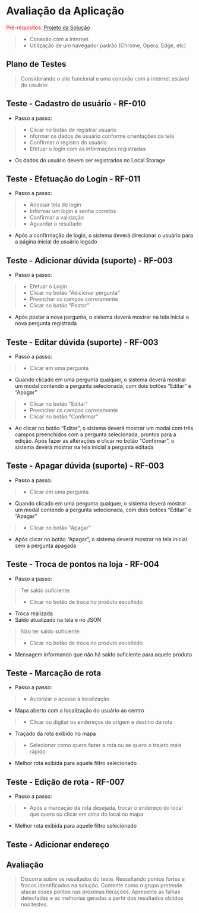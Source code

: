 # Avaliação da Aplicação

<span style="color:red">Pré-requisitos: <a href="6-Implementação.md"> Projeto da Solução</a></span>


> - Conexão com a Internet
> - Utilização de um navegador padrâo (Chrome, Opera, Edge, etc)

## Plano de Testes

> Considerando o site funcional e uma conexão com a internet estável do usuário:

## Teste - Cadastro de usuário - RF-010
- Passo a passo:
> - Clicar no botão de registrar usuário
> - nformar os dados de usuário 
conforme orientações da tela
> - Confirmar o registro do usuário
> - Efetuar o login com as 
informações registradas
- Os dados do usuário devem ser registrados no Local Storage

## Teste - Efetuação do Login - RF-011
- Passo a passo:
> - Acessar tela de login
> - Informar um login e senha corretos
> - Confirmar a validação
> - Aguardar o resultado
- Após a confirmação de login, o sistema deverá direcionar o usuário para a página inicial 
de usuário logado


## Teste - Adicionar dúvida (suporte) - RF-003
- Passo a passo:
> - Efetuar o Login
> - Clicar no botão "Adicionar pergunta"
> - Preencher os campos corretamente
> - Clicar no botão "Postar"
- Após postar a nova pergunta, o sistema deverá mostrar na tela inicial a nova pergunta registrada

## Teste - Editar dúvida (suporte) - RF-003
- Passo a passo:
> - Clicar em uma pergunta
- Quando clicado em uma pergunta qualquer, o sistema deverá 
mostrar um modal contendo a pergunta selecionada, com dois 
botões “Editar” e “Apagar”
> - Clicar no botâo "Editar"
> - Preencher os campos corretamente
> - Clicar no botão "Confirmar"
- Ao clicar no botão “Editar”, o sistema deverá 
mostrar um modal com três campos preenchidos com a 
pergunta selecionada, prontos para a edição. Após fazer as 
alterações e clicar no botão “Confirmar”, o sistema deverá 
mostrar na tela inicial a pergunta editada 

## Teste - Apagar dúvida (suporte) - RF-003
- Passo a passo:
> - Clicar em uma pergunta
- Quando clicado em uma pergunta qualquer, o sistema deverá 
mostrar um modal contendo a pergunta selecionada, com dois 
botões “Editar” e “Apagar”
> - Clicar no botâo "Apagar"
- Após clicar no botão “Apagar”, o sistema deverá mostrar na tela 
inicial sem a pergunta apagada


## Teste - Troca de pontos na loja - RF-004
- Passo a passo:
> Ter saldo suficiente:
> - Clicar no botão de troca no produto escolhido
- Troca realizada
- Saldo atualizado na tela e no JSON

> Não ter saldo suficiente:
> - Clicar no botão de troca no produto escolhido
- Mensagem informando que não há saldo suficiente para aquele produto


## Teste - Marcação de rota 
- Passo a passo:
> - Autorizar o acesso à localização
- Mapa aberto com a localização do usuário ao centro
> - Clicar ou digitar os endereços de origem e destino da rota
- Traçado da rota exibido no mapa
> - Selecionar como quero fazer a rota ou se quero o trajeto mais rápido
- Melhor rota exibida para aquele filtro selecionado

## Teste - Edição de rota - RF-007
- Passo a passo:
> - Após a marcação da rota desejada, trocar o endereço do local
> que quero ou clicar em cima do local no mapa
- Melhor rota exibida para aquele filtro selecionado

## Teste - Adicionar endereço

## Avaliação

> Discorra sobre os resultados do teste. Ressaltando pontos fortes e
> fracos identificados na solução. Comente como o grupo pretende atacar
> esses pontos nas próximas iterações. Apresente as falhas detectadas e
> as melhorias geradas a partir dos resultados obtidos nos testes.
